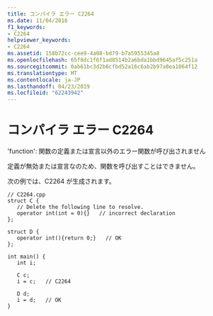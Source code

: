 ```yaml
---
title: コンパイラ エラー C2264
ms.date: 11/04/2016
f1_keywords:
- C2264
helpviewer_keywords:
- C2264
ms.assetid: 158b72cc-cee9-4a08-bd79-b7a5955345a8
ms.openlocfilehash: 65f8dc1f6f1ad8514b2a6bda1bbd9645af5c251a
ms.sourcegitcommit: 0ab61bc3d2b6cfbd52a16c6ab2b97a8ea1864f12
ms.translationtype: MT
ms.contentlocale: ja-JP
ms.lasthandoff: 04/23/2019
ms.locfileid: "62243942"
---
```

# <a name="compiler-error-c2264"></a>コンパイラ エラー C2264

'function': 関数の定義または宣言以外のエラー関数が呼び出されません

定義が無効または宣言なのため、関数を呼び出すことはできません。

次の例では、C2264 が生成されます。

```
// C2264.cpp
struct C {
   // Delete the following line to resolve.
   operator int(int = 0){}   // incorrect declaration
};

struct D {
   operator int(){return 0;}   // OK
};

int main() {
   int i;

   C c;
   i = c;   // C2264

   D d;
   i = d;   // OK
}
```